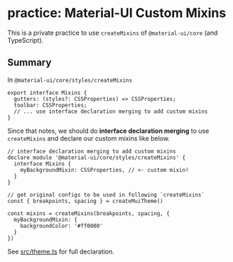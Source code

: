 # practice: Material-UI Custom Mixins

This is a private practice to use `createMixins` of `@material-ui/core` (and TypeScript).

## Summary

In `@material-ui/core/styles/createMixins`

```tsx
export interface Mixins {
  gutters: (styles?: CSSProperties) => CSSProperties;
  toolbar: CSSProperties;
  // ... use interface declaration merging to add custom mixins
}
```

Since that notes, we should do **interface declaration merging** to use `createMixins` and declare our custom mixins like below.

```tsx
// interface declaration merging to add custom mixins
declare module '@material-ui/core/styles/createMixins' {
  interface Mixins {
    myBackgroundMixin: CSSProperties, // <- custom mixin!
  }
}

// get original configs to be used in following `createMixins`
const { breakpoints, spacing } = createMuiTheme()

const mixins = createMixins(breakpoints, spacing, {
  myBackgroundMixin: {
    backgroundColor: '#ff0000'
  }
})
```

See [src/theme.ts](./src/theme.ts) for full declaration.